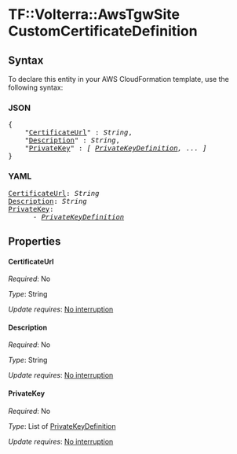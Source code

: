 # TF::Volterra::AwsTgwSite CustomCertificateDefinition

## Syntax

To declare this entity in your AWS CloudFormation template, use the following syntax:

### JSON

<pre>
{
    "<a href="#certificateurl" title="CertificateUrl">CertificateUrl</a>" : <i>String</i>,
    "<a href="#description" title="Description">Description</a>" : <i>String</i>,
    "<a href="#privatekey" title="PrivateKey">PrivateKey</a>" : <i>[ <a href="privatekeydefinition.md">PrivateKeyDefinition</a>, ... ]</i>
}
</pre>

### YAML

<pre>
<a href="#certificateurl" title="CertificateUrl">CertificateUrl</a>: <i>String</i>
<a href="#description" title="Description">Description</a>: <i>String</i>
<a href="#privatekey" title="PrivateKey">PrivateKey</a>: <i>
      - <a href="privatekeydefinition.md">PrivateKeyDefinition</a></i>
</pre>

## Properties

#### CertificateUrl

_Required_: No

_Type_: String

_Update requires_: [No interruption](https://docs.aws.amazon.com/AWSCloudFormation/latest/UserGuide/using-cfn-updating-stacks-update-behaviors.html#update-no-interrupt)

#### Description

_Required_: No

_Type_: String

_Update requires_: [No interruption](https://docs.aws.amazon.com/AWSCloudFormation/latest/UserGuide/using-cfn-updating-stacks-update-behaviors.html#update-no-interrupt)

#### PrivateKey

_Required_: No

_Type_: List of <a href="privatekeydefinition.md">PrivateKeyDefinition</a>

_Update requires_: [No interruption](https://docs.aws.amazon.com/AWSCloudFormation/latest/UserGuide/using-cfn-updating-stacks-update-behaviors.html#update-no-interrupt)

